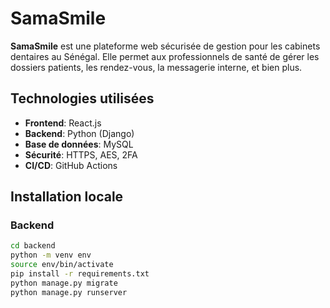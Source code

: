 # SamaSmile

**SamaSmile** est une plateforme web sécurisée de gestion pour les cabinets dentaires au Sénégal. Elle permet aux professionnels de santé de gérer les dossiers patients, les rendez-vous, la messagerie interne, et bien plus.

## Technologies utilisées

- **Frontend**: React.js
- **Backend**: Python (Django)
- **Base de données**: MySQL
- **Sécurité**: HTTPS, AES, 2FA
- **CI/CD**: GitHub Actions

## Installation locale

### Backend

```bash
cd backend
python -m venv env
source env/bin/activate
pip install -r requirements.txt
python manage.py migrate
python manage.py runserver

